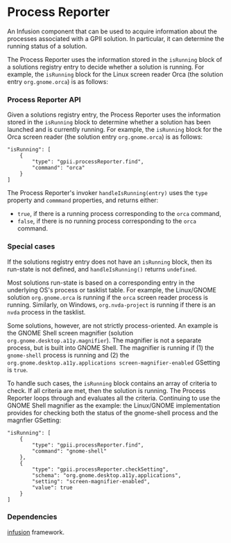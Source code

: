 Process Reporter
===

An Infusion component that can be used to acquire information about the processes associated with a GPII solution. In particular, it can determine the running status of a solution.

The Process Reporter uses the information stored in the `isRunning` block of a solutions registry entry to decide whether a solution is running.  For example, the `isRunning` block for the Linux screen reader Orca (the solution entry `org.gnome.orca`) is as follows:

### Process Reporter API

Given a solutions registry entry, the Process Reporter uses the information stored in the `isRunning` block to determine whether a solution has been launched and is currently running.  For example, the `isRunning` block for the Orca screen reader (the solution entry `org.gnome.orca`) is as
follows:

```
"isRunning": [
    {
        "type": "gpii.processReporter.find",
        "command": "orca"
    }
]
```

The Process Reporter's invoker `handleIsRunning(entry)` uses the `type` property and `commmand` properties, and returns either:
 - `true`, if there is a running process corresponding to the `orca` command,
 - `false`, if there is no running process corresponding to the `orca` command.

### Special cases

If the solutions registry entry does not have an `isRunning` block, then its run-state is not defined, and `handleIsRunning()` returns `undefined`.

Most solutions run-state is based on a corresponding entry in the underlying OS's process or tasklist table.  For example, the Linux/GNOME solution `org.gnome.orca` is running if the `orca` screen reader process is running.  Similarly, on Windows, `org.nvda-project` is running if there is an `nvda` process in the tasklist.

Some solutions, however, are not strictly process-oriented.  An example is the GNOME Shell screen magnifier (solution `org.gnome.desktop.a11y.magnifier`).  The magnifier is not a separate process, but is built into GNOME Shell.  The magnifier is running if (1) the `gnome-shell` process is running and (2) the `org.gnome.desktop.a11y.applications screen-magnifier-enabled` GSetting is `true`.

To handle such cases, the `isRunning` block contains an array of criteria to check.  If all criteria are met, then the solution is running.  The Process Reporter loops through and evaluates all the criteria.  Continuing to use the GNOME Shell magnifier as the example: the Linux/GNOME implementation provides for checking both the status of the gnome-shell process and the magnfier GSetting:

```
"isRunning": [
    {
        "type": "gpii.processReporter.find",
        "command": "gnome-shell"
    },
    {
        "type": "gpii.processReporter.checkSetting",
        "schema": "org.gnome.desktop.a11y.applications",
        "setting": "screen-magnifier-enabled",
        "value": true
    }
]
```

### Dependencies

[infusion](https://github.com/fluid-project/infusion) framework.

